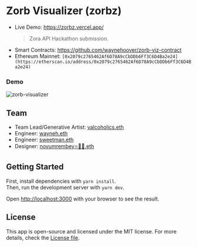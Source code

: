 # Zorb Visualizer (zorbz)

-   Live Demo: https://zorbz.vercel.app/
    > Zora API Hackathon submission.
-   Smart Contracts: https://github.com/waynehoover/zorb-viz-contract
-   Ethereum Mainnet: `[0x2079c2765462Af6D78A9cCbDDb6Ff3C6D4Ba2e24](https://etherscan.io/address/0x2079c2765462Af6D78A9cCbDDb6Ff3C6D4Ba2e24)`

### Demo

![zorb-visualizer](https://user-images.githubusercontent.com/23249402/173201270-f417c092-74d4-4776-81d9-bb9469cd62f6.gif)

## Team

-   Team Lead/Generative Artist: [valcoholics.eth](https://twitter.com/valcoholics1)
-   Engineer: [wayneh.eth](https://twitter.com/@waynehoover_)
-   Engineer: [sweetman.eth](https://github.com/SweetmanTech)
-   Designer: [novumrembey⭐✌🏿.eth](https://github.com/rayadamas/)

## Getting Started

First, install dependencies with `yarn install`.  
Then, run the development server with `yarn dev`.

Open [http://localhost:3000](http://localhost:3000) with your browser to see the result.

## License

This app is open-source and licensed under the MIT license. For more details, check the [License file](LICENSE).
